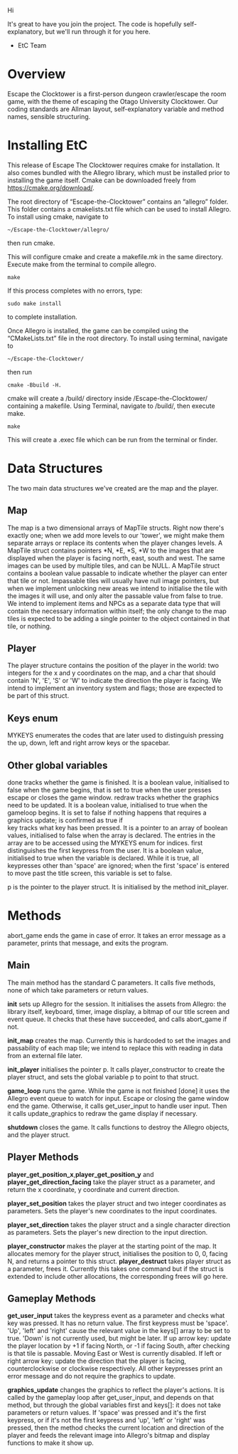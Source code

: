 Hi 

It's great to have you join the project. The code is hopefully self-explanatory, but we'll run through it for you here.

  - EtC Team

# Overview
Escape the Clocktower is a first-person dungeon crawler/escape the room game, with the theme of escaping the Otago University Clocktower. 
Our coding standards are Allman layout, self-explanatory variable and method names, sensible structuring. 


# Installing EtC
This release of Escape The Clocktower requires cmake for installation. It also comes bundled with the Allegro library, which must be installed prior to installing the game itself. Cmake can be downloaded freely from https://cmake.org/download/.

The root directory of “Escape-the-Clocktower” contains an “allegro” folder. This folder contains a cmakelists.txt file which can be used to install Allegro. To install using cmake, navigate to 
```
~/Escape-the-Clocktower/allegro/ 
```
then run cmake.

This will configure cmake and create a makefile.mk in the same directory. Execute make from the terminal to compile allegro.
```
make
```
If this process completes with no errors, type:
```
sudo make install 
```
to complete installation.

Once Allegro is installed, the game can be compiled using the “CMakeLists.txt” file in the root directory. To install using terminal, navigate to 
```
~/Escape-the-Clocktower/ 
```
then run
```
cmake -Bbuild -H.
```

cmake will create a /build/ directory inside /Escape-the-Clocktower/ containing a makefile. Using Terminal, navigate to /build/, then execute make.
```
make
```
This will create a .exec file which can be run from the terminal or finder.


# Data Structures
The two main data structures we've created are the map and the player.
## Map
The map is a two dimensional arrays of MapTile structs. Right now there's exactly one; when we add more levels to our 'tower', we might make them separate arrays or replace its contents when the player changes levels.
A MapTile struct contains pointers *N, *E, *S, *W to the images that are displayed when the player is facing north, east, south and west. The same images can be used by multiple tiles, and can be NULL. 
A MapTile struct contains a boolean value passable to indicate whether the player can enter that tile or not. Impassable tiles will usually have null image pointers, but when we implement unlocking new areas we intend to initialise the tile with the images it will use, and only alter the passable value from false to true.
We intend to implement items and NPCs as a separate data type that will contain the necessary information within itself; the only change to the map tiles is expected to be adding a single pointer to the object contained in that tile, or nothing.
## Player
The player structure contains the position of the player in the world: two integers for the x and y coordinates on the map, and a char that should contain 'N', 'E', 'S' or 'W' to indicate the direction the player is facing.
We intend to implement an inventory system and flags; those are expected to be part of this struct.
## Keys enum
MYKEYS enumerates the codes that are later used to distinguish pressing the up, down, left and right arrow keys or the spacebar.
## Other global variables
done tracks whether the game is finished. It is a boolean value, initialised to false when the game begins, that is set to true when the user presses escape or closes the game window.
redraw tracks whether the graphics need to be updated. It is a boolean value, initialised to true when the gameloop begins. It is set to false if nothing happens that requires a graphics update; is confirmed as true if  
key tracks what key has been pressed. It is a pointer to an array of boolean values, initialised to false when the array is declared. The entries in the array are to be accessed using the MYKEYS enum for indices.
first distinguishes the first keypress from the user. It is a boolean value, initialised to true when the variable is declared. While it is true, all keypresses other than 'space' are ignored; when the first 'space' is entered to move past the title screen, this variable is set to false.

p is the pointer to the player struct. It is initialised by the method init_player.


# Methods
abort_game ends the game in case of error. It takes an error message as a parameter, prints that message, and exits the program.
## Main
The main method has the standard C parameters. It calls five methods, none of which take parameters or return values.

**init** sets up Allegro for the session. It initialises the assets from Allegro: the library itself, keyboard, timer, image display, a bitmap of our title screen and event queue. It checks that these have succeeded, and calls abort_game if not.

**init_map** creates the map. Currently this is hardcoded to set the images and passability of each map tile; we intend to replace this with reading in data from an external file later.

**init_player** initialises the pointer p. It calls player_constructor to create the player struct, and sets the global variable p to point to that struct.

**game_loop** runs the game. While the game is not finished [done] it uses the Allegro event queue to watch for input. Escape or closing the game window end the game. Otherwise, it calls get_user_input to handle user input. Then it calls update_graphics to redraw the game display if necessary.

**shutdown** closes the game. It calls functions to destroy the Allegro objects, and the player struct.


## Player Methods
**player_get_position_x**,**player_get_position_y** and **player_get_direction_facing** take the player struct as a parameter, and return the x coordinate, y coordinate and current direction.

**player_set_position** takes the player struct and two integer coordinates as parameters. Sets the player's new coordinates to the input coordinates.

**player_set_direction** takes the player struct and a single character direction as parameters. Sets the player's new direction to the input direction.

**player_constructor** makes the player at the starting point of the map. It allocates memory for the player struct, initialises the position to 0, 0, facing N, and returns a pointer to this struct.
**player_destruct** takes player struct as a parameter, frees it. Currently this takes one command but if the struct is extended to include other allocations, the corresponding frees will go here.


## Gameplay Methods
**get_user_input** takes the keypress event as a parameter and checks what key was pressed. It has no return value. The first keypress must be 'space'. 'Up', 'left' and 'right' cause the relevant value in the keys[] array to be set to true. 'Down' is not currently used, but might be later.
If up arrow key: update the player location by +1 if facing North, or -1 if facing South, after checking is that tile is passable. Moving East or West is currently disabled. 
If left or right arrow key: update the direction that the player is facing, counterclockwise or clockwise respectively. 
All other keypresses print an error message and do not require the graphics to update.

**graphics_update** changes the graphics to reflect the player's actions. It is called by the gameplay loop after get_user_input, and depends on that method, but through the global variables first and keys[]: it does not take parameters or return values.
If 'space' was pressed and it's the first keypress, or if it's not the first keypress and 'up', 'left' or 'right' was pressed, then the method checks the current location and direction of the player and feeds the relevant image into Allegro's bitmap and display functions to make it show up.

